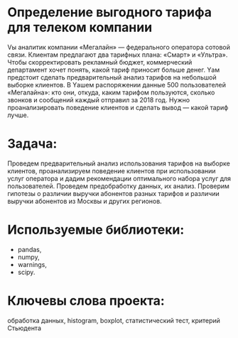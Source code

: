 # Определение выгодного тарифа для телеком компании
Vы аналитик компании «Мегалайн» — федерального оператора сотовой связи. Клиентам предлагают два тарифных плана: «Смарт» и «Ультра». Чтобы скорректировать рекламный бюджет, коммерческий департамент хочет понять, какой тариф приносит больше денег.
Yам предстоит сделать предварительный анализ тарифов на небольшой выборке клиентов. В Yашем распоряжении данные 500 пользователей «Мегалайна»: кто они, откуда, каким тарифом пользуются, сколько звонков и сообщений каждый отправил за 2018 год. Нужно проанализировать поведение клиентов и сделать вывод — какой тариф лучше.
# Задача:
Проведем предварительный анализ использования тарифов на выборке клиентов, проанализируем поведение клиентов при использовании услуг оператора и дадим рекомендации оптимального набора услуг для пользователей. Проведем предобработку данных, их анализ. Проверим гипотезы о различии выручки абонентов разных тарифов и различии выручки абонентов из Москвы и других регионов.
# Используемые библиотеки:
* pandas,
* numpy,
* warnings,
* scipy.
# Ключевы слова проекта:
обработка данных, histogram, boxplot, статистический тест, критерий Стьюдента
